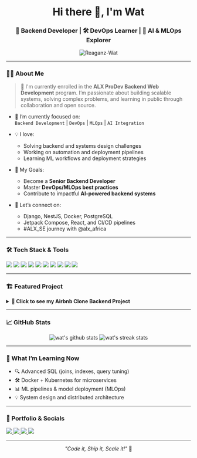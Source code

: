 <!-- GitHub Profile README -->

<h1 align="center">Hi there 👋, I'm Wat</h1>
<h3 align="center">🚀 Backend Developer | 🛠️ DevOps Learner | 🤖 AI & MLOps Explorer</h3>

<p align="center">
  <img src="https://komarev.com/ghpvc/?username=Reaganz-Wat&label=Profile%20views&color=0e75b6&style=flat" alt="Reaganz-Wat" />
</p>

---

### 🙋‍♂️ About Me

<blockquote>
  🚧 I'm currently enrolled in the <strong>ALX ProDev Backend Web Development</strong> program.  
  I’m passionate about building scalable systems, solving complex problems, and learning in public through collaboration and open source.
</blockquote>

- 🌱 I’m currently focused on:  
  `Backend Development` | `DevOps` | `MLOps` | `AI Integration`

- 💡 I love:
  - Solving backend and systems design challenges
  - Working on automation and deployment pipelines
  - Learning ML workflows and deployment strategies

- 🎯 My Goals:
  - Become a **Senior Backend Developer**
  - Master **DevOps/MLOps best practices**
  - Contribute to impactful **AI-powered backend systems**

- 💬 Let’s connect on:
  - Django, NestJS, Docker, PostgreSQL
  - Jetpack Compose, React, and CI/CD pipelines
  - #ALX_SE journey with @alx_africa
---

### 🛠️ Tech Stack & Tools

<p>
  <img src="https://img.shields.io/badge/Kotlin-0095D5?style=for-the-badge&logo=kotlin&logoColor=white"/>
  <img src="https://img.shields.io/badge/NestJS-E0234E?style=for-the-badge&logo=nestjs&logoColor=white"/>
  <img src="https://img.shields.io/badge/Django-092E20?style=for-the-badge&logo=django&logoColor=white"/>
  <img src="https://img.shields.io/badge/PostgreSQL-316192?style=for-the-badge&logo=postgresql&logoColor=white"/>
  <img src="https://img.shields.io/badge/React-20232A?style=for-the-badge&logo=react&logoColor=61DAFB"/>
  <img src="https://img.shields.io/badge/React_Native-20232A?style=for-the-badge&logo=react&logoColor=61DAFB"/>
  <img src="https://img.shields.io/badge/Docker-2496ED?style=for-the-badge&logo=docker&logoColor=white"/>
  <img src="https://img.shields.io/badge/Redis-DC382D?style=for-the-badge&logo=redis&logoColor=white"/>
  <img src="https://img.shields.io/badge/GitHub_Actions-2088FF?style=for-the-badge&logo=githubactions&logoColor=white"/>
  <img src="https://img.shields.io/badge/Linux-FCC624?style=for-the-badge&logo=linux&logoColor=black"/>
</p>

---

### 🏗️ Featured Project

<details>
  <summary><b>🏡 Click to see my Airbnb Clone Backend Project</b></summary>

  - 🏡 **Airbnb Clone Project** ([View Project 🔗](https://github.com/Reaganz-Wat/airbnb-clone-project))  
    A full-featured, scalable **backend system** simulating core Airbnb platform features.  
    Includes user authentication, listings, bookings, payments, reviews, and advanced DevOps features.

  **🌟 Highlights:**
  - 🔐 JWT-based User Auth & Role Management (Guests, Hosts)
  - 🏠 Property Listing CRUD, availability, price calculation
  - 📅 Booking System with total cost + check-in/out logic
  - 💳 Payment Tracking with secure processing
  - ⭐ Reviews & Ratings
  - 🔎 Search and Filtering support

  **🛠️ Tech Stack:**
  Django · DRF · PostgreSQL · GraphQL · Redis · Celery · Docker · GitHub Actions

  **🔐 Security:**
  - API Rate Limiting · RBAC · Encrypted data · Input Validation

  **🚀 DevOps:**
  - Dockerized deployment
  - CI/CD pipelines with GitHub Actions
  - Automated testing + DB migration

  <p align="left">
    <img src="https://img.shields.io/badge/Django-3.2-success?style=for-the-badge&logo=django&logoColor=white" />
    <img src="https://img.shields.io/badge/PostgreSQL-blue?style=for-the-badge&logo=postgresql&logoColor=white" />
    <img src="https://img.shields.io/badge/Celery-Async-yellowgreen?style=for-the-badge&logo=python&logoColor=white" />
    <img src="https://img.shields.io/badge/Redis-Caching-red?style=for-the-badge&logo=redis&logoColor=white" />
    <img src="https://img.shields.io/badge/GraphQL-Flexible-orange?style=for-the-badge&logo=graphql&logoColor=white" />
    <img src="https://img.shields.io/badge/Docker-Containerized-blue?style=for-the-badge&logo=docker&logoColor=white" />
    <img src="https://img.shields.io/badge/CI/CD-GitHub%20Actions-2ea44f?style=for-the-badge&logo=githubactions&logoColor=white" />
    <img src="https://img.shields.io/badge/Auth-JWT-lightgrey?style=for-the-badge&logo=jsonwebtokens" />
  </p>

</details>

---

### 📈 GitHub Stats

<p align="center">
  <img src="https://github-readme-stats.vercel.app/api?username=Reaganz-Wat&show_icons=true&theme=tokyonight" alt="wat's github stats"/>
  <img src="https://github-readme-streak-stats.herokuapp.com/?user=Reaganz-Wat&theme=tokyonight" alt="wat's streak stats"/>
</p>

---

### 🧠 What I’m Learning Now

<ul>
  <li>🔍 Advanced SQL (joins, indexes, query tuning)</li>
  <li>🛠️ Docker + Kubernetes for microservices</li>
  <li>📊 ML pipelines & model deployment (MLOps)</li>
  <li>💡 System design and distributed architecture</li>
</ul>

---

### 🔗 Portfolio & Socials

<p align="left">
  <a href="https://watmonreagan.netlify.app/" target="_blank">
    <img src="https://img.shields.io/badge/Portfolio-121212?style=for-the-badge&logo=About.me&logoColor=white" />
  </a>
  <a href="https://www.linkedin.com/in/watmon-reagan-a95aab268/" target="_blank">
    <img src="https://img.shields.io/badge/LinkedIn-blue?style=for-the-badge&logo=linkedin&logoColor=white" />
  </a>
  <a href="https://github.com/Reaganz-Wat" target="_blank">
    <img src="https://img.shields.io/badge/GitHub-100000?style=for-the-badge&logo=github&logoColor=white" />
  </a>
  <a href="https://x.com/ReaganzWat" target="_blank">
    <img src="https://img.shields.io/badge/Twitter-1DA1F2?style=for-the-badge&logo=twitter&logoColor=white" />
  </a>
</p>

---

<p align="center">
  <i>"Code it, Ship it, Scale it!"</i> 🚀
</p>
